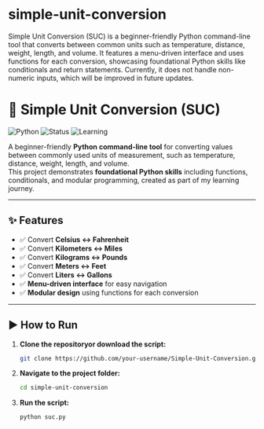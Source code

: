 # simple-unit-conversion
Simple Unit Conversion (SUC) is a beginner-friendly Python command-line tool that converts between common units such as temperature, distance, weight, length, and volume. It features a menu-driven interface and uses functions for each conversion, showcasing foundational Python skills like conditionals and return statements. Currently, it does not handle non-numeric inputs, which will be improved in future updates.

# 🔄 Simple Unit Conversion (SUC)

![Python](https://img.shields.io/badge/Python-3.x-blue.svg)
![Status](https://img.shields.io/badge/Status-Active-brightgreen.svg)
![Learning](https://img.shields.io/badge/Learning%20Project-Beginner-yellow.svg)

A beginner-friendly **Python command-line tool** for converting values between commonly used units of measurement, such as temperature, distance, weight, length, and volume.  
This project demonstrates **foundational Python skills** including functions, conditionals, and modular programming, created as part of my learning journey.

---

## ✨ Features
- ✅ Convert **Celsius ↔ Fahrenheit**
- ✅ Convert **Kilometers ↔ Miles**
- ✅ Convert **Kilograms ↔ Pounds**
- ✅ Convert **Meters ↔ Feet**
- ✅ Convert **Liters ↔ Gallons**
- ✅ **Menu-driven interface** for easy navigation
- ✅ **Modular design** using functions for each conversion

---

## ▶️ How to Run
1. **Clone the repositoryor download the script:**
   ```bash
   git clone https://github.com/your-username/Simple-Unit-Conversion.git
2. **Navigate to the project folder:**
   ```bash
   cd simple-unit-conversion
3. **Run the script:**
   ```bash
   python suc.py

